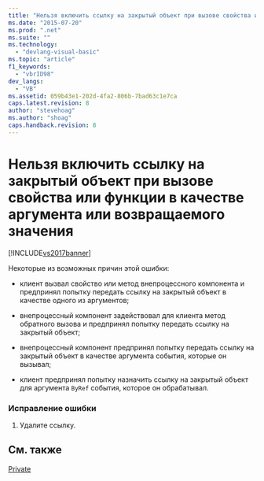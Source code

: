 ```yaml
---
title: "Нельзя включить ссылку на закрытый объект при вызове свойства или функции в качестве аргумента или возвращаемого значения | Microsoft Docs"
ms.date: "2015-07-20"
ms.prod: ".net"
ms.suite: ""
ms.technology: 
  - "devlang-visual-basic"
ms.topic: "article"
f1_keywords: 
  - "vbrID98"
dev_langs: 
  - "VB"
ms.assetid: 059b43e1-202d-4fa2-806b-7bad63c1e7ca
caps.latest.revision: 8
author: "stevehoag"
ms.author: "shoag"
caps.handback.revision: 8
---
```

# Нельзя включить ссылку на закрытый объект при вызове свойства или функции в качестве аргумента или возвращаемого значения
[!INCLUDE[vs2017banner](../../../visual-basic/includes/vs2017banner.md)]

Некоторые из возможных причин этой ошибки:  
  
-   клиент вызвал свойство или метод внепроцессного компонента и предпринял попытку передать ссылку на закрытый объект в качестве одного из аргументов;  
  
-   внепроцессный компонент задействовал для клиента метод обратного вызова и предпринял попытку передать ссылку на закрытый объект;  
  
-   внепроцессный компонент предпринял попытку передать ссылку на закрытый объект в качестве аргумента события, которые он вызывал;  
  
-   клиент предпринял попытку назначить ссылку на закрытый объект для аргумента `ByRef` события, которое он обрабатывал.  
  
### Исправление ошибки  
  
1.  Удалите ссылку.  
  
## См. также  
 [Private](../../../visual-basic/language-reference/modifiers/private.md)